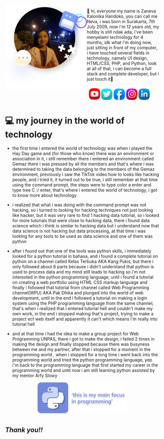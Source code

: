 <img src='myphoto.png' align='left'/>
<p>
👋 hi, everyone my name is Zaneva Kalonika Handoko, you can call me Neva, i was born in Surakarta, 7th July 2009, now i'm 12 years old, my hobby is still ndak ada, i've been menyelami technology for 4 months, idk what i'm doing now, 
just sitting in front of my computer, i have touched several fields in technology, namely UI design, HTML/CSS, PHP, and Python, look at all of that, i can become a full stack and complete developer, 
but i just touch it🐾
</p>
<img src='socialmedia.png'/>

# **💻 my journey in the world of technology**
- the first time i entered the world of technology was when i played the Hay Day game and (for those who know) there was an environment or association in it, i still remember there i entered an environment called Gemaz there i was pressed by all the members and that's where i was determined to taking the data belonging to the members of the Gemaz environment, previously i saw the TikTok video how to looks like hacking people, and i tried it, it turned out to be true, i still remember at that time using the command prompt, the steps were to type color a enter and type tree C :/ enter, that's where i entered the world of technology, i got to know more about technology

- i realized that what i was doing with the command prompt was not hacking, so i turned to looking for hacking techniques not just looking like hacker, but it was very rare to find 1 hacking data tutorial, so i looked for more tutorials that were close to hacking data, there i found data science which i think is similar to hacking data but i understand now that data science is not hacking but data processing, at that time i was looking for any tools to be used as data science and one of them was python

- after i found out that one of the tools was python skills, i immediately looked for a python tutorial in bahasa, and i found a complete tutorial on python on a channel called Kelas Terbuka AKA Kang Pukis, but there i only followed about 6 parts because i didn't understand that python is used to process data and my mind still leads to hacking so i'm not interested in the python programming language, until i found a tutorial on creating a web portfolio using HTML CSS markup language and finally i followed that tutorial from channel called Web Programming channel(WPU) AKA Pak Dhika and plunged into the world of web development, until in the end i followed a tutorial on making a login system using the PHP programming language from the same channel, that's when i realized that i entered tutorial hell and couldn't make my own work, in the end i stopped making that's project, trying to make a project ect web itself and apparently it can't which means i'm really into tutorial hell

- and at that time i had the idea to make a group project for Web Programming UNPAS, there i got to make the design, i failed 2 times in making the design and finally stopped because there was busyness between me and my partner, after that i stopped for a moment in the programming world , when i stopped for a long time i went back into the programming world and tried the python programming language, yep i'm back to the programming language that first started my career in the programming world and until now i am still learning python assisted by my mentor Arfy Slowy

<p align='center'>
<img src='card.png'>
</p>

# 
## ***Thank you!!***
